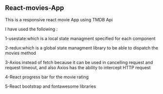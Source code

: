  <h2>React-movies-App</h2>
This is a responsive react movie App using TMDB Api
<p>I have used the following :</p>
<p>1-usestate:which is a local state managment specified for each component</p>
<p>2-redux:which is a global state managment library to be able to dispatch the movies method</p>
<p>3-Axios instead of fetch because it can be used in  cancelling request and request timeout, and also Axios has the ability to intercept HTTP request</p>
<p>4-React progress bar for the movie rating</p>
<p>5-React bootstrap and fontawesome libraries </p>
